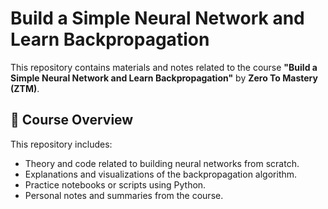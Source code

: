 # Build a Simple Neural Network and Learn Backpropagation

This repository contains materials and notes related to the course **"Build a Simple Neural Network and Learn Backpropagation"** by **Zero To Mastery (ZTM)**.

## 📘 Course Overview

This repository includes:

- Theory and code related to building neural networks from scratch.
- Explanations and visualizations of the backpropagation algorithm.
- Practice notebooks or scripts using Python.
- Personal notes and summaries from the course.